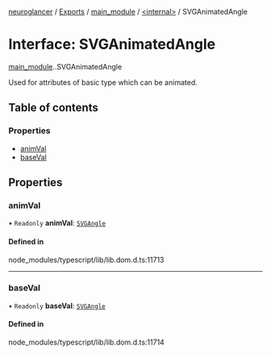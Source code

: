 [neuroglancer](../README.md) / [Exports](../modules.md) / [main\_module](../modules/main_module.md) / [<internal\>](../modules/main_module._internal_.md) / SVGAnimatedAngle

# Interface: SVGAnimatedAngle

[main_module](../modules/main_module.md).[<internal>](../modules/main_module._internal_.md).SVGAnimatedAngle

Used for attributes of basic type <angle> which can be animated.

## Table of contents

### Properties

- [animVal](main_module._internal_.SVGAnimatedAngle.md#animval)
- [baseVal](main_module._internal_.SVGAnimatedAngle.md#baseval)

## Properties

### animVal

• `Readonly` **animVal**: [`SVGAngle`](../modules/main_module._internal_.md#svgangle)

#### Defined in

node_modules/typescript/lib/lib.dom.d.ts:11713

___

### baseVal

• `Readonly` **baseVal**: [`SVGAngle`](../modules/main_module._internal_.md#svgangle)

#### Defined in

node_modules/typescript/lib/lib.dom.d.ts:11714
